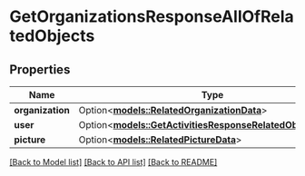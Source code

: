 # GetOrganizationsResponseAllOfRelatedObjects

## Properties

Name | Type | Description | Notes
------------ | ------------- | ------------- | -------------
**organization** | Option<[**models::RelatedOrganizationData**](RelatedOrganizationData.md)> |  | [optional]
**user** | Option<[**models::GetActivitiesResponseRelatedObjectsUser**](GetActivitiesResponse_related_objects_user.md)> |  | [optional]
**picture** | Option<[**models::RelatedPictureData**](RelatedPictureData.md)> |  | [optional]

[[Back to Model list]](../README.md#documentation-for-models) [[Back to API list]](../README.md#documentation-for-api-endpoints) [[Back to README]](../README.md)


